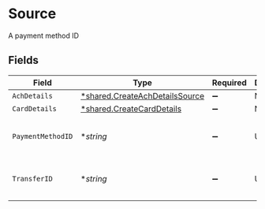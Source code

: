 # Source

A payment method ID


## Fields

| Field                                                                                  | Type                                                                                   | Required                                                                               | Description                                                                            | Example                                                                                |
| -------------------------------------------------------------------------------------- | -------------------------------------------------------------------------------------- | -------------------------------------------------------------------------------------- | -------------------------------------------------------------------------------------- | -------------------------------------------------------------------------------------- |
| `AchDetails`                                                                           | [*shared.CreateAchDetailsSource](../../../pkg/models/shared/createachdetailssource.md) | :heavy_minus_sign:                                                                     | N/A                                                                                    |                                                                                        |
| `CardDetails`                                                                          | [*shared.CreateCardDetails](../../../pkg/models/shared/createcarddetails.md)           | :heavy_minus_sign:                                                                     | N/A                                                                                    |                                                                                        |
| `PaymentMethodID`                                                                      | **string*                                                                              | :heavy_minus_sign:                                                                     | UUID v4                                                                                | ec7e1848-dc80-4ab0-8827-dd7fc0737b43                                                   |
| `TransferID`                                                                           | **string*                                                                              | :heavy_minus_sign:                                                                     | UUID v4                                                                                | ec7e1848-dc80-4ab0-8827-dd7fc0737b43                                                   |